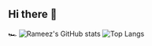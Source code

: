 ## Hi there 👋
🏎
![Rameez's GitHub stats](https://github-readme-stats.vercel.app/api?username=freakin23&rank_icons=github&theme=gradient)
![Top Langs](https://github-readme-stats.vercel.app/api/top-langs/?username=freakin23&layout=compact)
<!--
**freakin23/freakin23** is a ✨ _special_ ✨ repository because its `README.md` (this file) appears on your GitHub profile.

Here are some ideas to get you started:

- 🔭 I’m currently working on ...
- 🌱 I’m currently learning ...
- 👯 I’m looking to collaborate on ...
- 🤔 I’m looking for help with ...
- 💬 Ask me about ...
- 📫 How to reach me: ...
- 😄 Pronouns: ...
- ⚡ Fun fact: ...
-->
